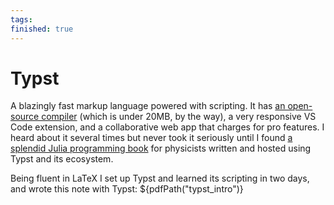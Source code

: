 ```yaml
---
tags: 
finished: true
---
```


# Typst

A blazingly fast markup language powered with scripting. It has [an open-source compiler](https://scfp.jinguo-group.science/) (which is under 20MB, by the way), a very responsive VS Code extension, and a collaborative web app that charges for pro features. I heard about it several times but never took it seriously until I found [a splendid Julia programming book](https://scfp.jinguo-group.science/) for physicists written and hosted using Typst and its ecosystem.

Being fluent in LaTeX I set up Typst and learned its scripting in two days, and wrote this note with Typst: ${pdfPath("typst_intro")}

